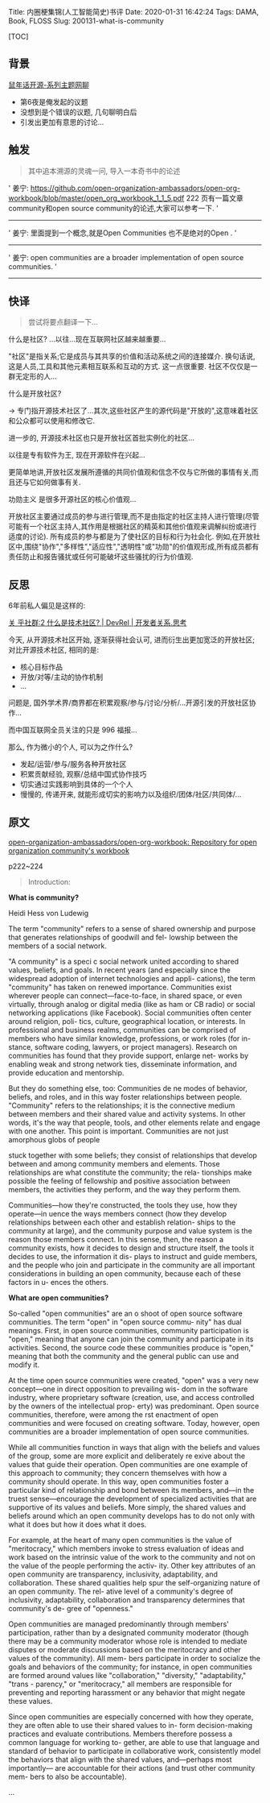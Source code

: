 Title: 内圈梗集锦(人工智能简史)书评
Date: 2020-01-31 16:42:24 
Tags: DAMA, Book, FLOSS
Slug: 200131-what-is-community

[TOC]


## 背景

[鼠年话开源-系列主题网聊](https://shimo.im/docs/KWxwgtpwGQxYv6Gw)

- 第6夜是俺发起的议题
- 没想到是个错误的议题, 几句聊明白后
- 引发出更加有意思的讨论...

## 触发
> 其中追本溯源的灵魂一问, 导入一本奇书中的论述

' 姜宁: https://github.com/open-organization-ambassadors/open-org-workbook/blob/master/open_org_workbook_1_1_5.pdf   222 页有一篇文章 community和open source community的论述,大家可以参考一下.  '

- - - - - - - - - - - - - - -

' 姜宁: 里面提到一个概念,就是Open Communities 也不是绝对的Open .  '

- - - - - - - - - - - - - - -

' 姜宁: open communities are a broader implementation of open source communities. '

- - - - - - - - - - - - - - -


## 快译
> 尝试将要点翻译一下...


什么是社区?
...以往...现在互联网社区越来越重要...
 
 "社区"是指关系;它是成员与其共享的价值和活动系统之间的连接媒介. 换句话说,这是人员,工具和其他元素相互联系和互动的方式. 这一点很重要. 社区不仅仅是一群无定形的人...

什么是开放社区?

-> 专门指开源技术社区了...其次,这些社区产生的源代码是"开放的",这意味着社区和公众都可以使用和修改它. 

进一步的, 开源技术社区也只是开放社区首批实例化的社区...

以往是专有软件为王, 现在开源软件在兴起...

更简单地讲,开放社区发展所遵循的共同价值观和信念不仅与它所做的事情有关,而且还与它如何做事有关. 
    
功勋主义 是很多开源社区的核心价值观...

开放社区主要通过成员的参与进行管理,而不是由指定的社区主持人进行管理(尽管可能有一个社区主持人,其作用是根据社区的精英和其他价值观来调解纠纷或进行适度的讨论). 
所有成员的参与都是为了使社区的目标和行为社会化. 例如,在开放社区中,围绕"协作","多样性","适应性","透明性"或"功勋"的价值观形成,所有成员都有责任防止和报告骚扰或任何可能破坏这些骚扰的行为价值观. 

## 反思
6年前私人偏见是这样的:

[关 乎社群:2 什么是技术社区? | DevRel | 开发者关系.思考](https://devrel.101.camp/2014-02/ac2-tech-community/)


今天, 从开源技术社区开始, 逐渐获得社会认可, 进而衍生出更加宽泛的开放社区;
对比开源技术社区, 相同的是:

- 核心目标作品
- 开放/对等/主动的协作机制
- ...


问题是, 国外学术界/商界都在积累观察/参与/讨论/分析/...开源引发的开放社区协作...

而中国互联网全员关注的只是 996 福报...

那么, 作为微小的个人, 可以为之作什么?

- 发起/运营/参与/服务各种开放社区
- 积累贡献经验, 观察/总结中国式协作技巧
- 切实通过实践影响到具体的一个个人
- 慢慢的, 传递开来, 就能形成切实的影响力以及组织/团体/社区/共同体/...





## 原文

[open-organization-ambassadors/open-org-workbook: Repository for open organization community's workbook](https://github.com/open-organization-ambassadors/open-org-workbook/)

p222~224

> Introduction:

**What is community?**

Heidi Hess von Ludewig

The term "community" refers to a sense of shared ownership and purpose that generates relationships of goodwill and fel- lowship between the members of a social network.

"A community" is a speci c social network united according to shared values, beliefs, and goals. In recent years (and especially since the widespread adoption of internet technologies and appli- cations), the term "community" has taken on renewed importance. Communities exist wherever people can connect—face-to-face, in shared space, or even virtually, through analog or digital media (like as ham or CB radio) or social networking applications (like Facebook). Social communities often center around religion, poli- tics, culture, geographical location, or interests. In professional and business realms, communities can be comprised of members who have similar knowledge, professions, or work roles (for in- stance, software coding, lawyers, or project managers). Research on communities has found that they provide support, enlarge net- works by enabling weak and strong network ties, disseminate information, and provide education and mentorship.

But they do something else, too: Communities de ne modes of behavior, beliefs, and roles, and in this way foster relationships between people. "Community" refers to the relationships; it is the connective medium between members and their shared value and activity systems. In other words, it's the way that people, tools, and other elements relate and engage with one another. This point is important. Communities are not just amorphous globs of people

stuck together with some beliefs; they consist of relationships that develop between and among community members and elements. Those relationships are what constitute the community; the rela- tionships make possible the feeling of fellowship and positive association between members, the activities they perform, and the way they perform them.

Communities—how they're constructed, the tools they use, how they operate—in uence the ways members connect (how they develop relationships between each other and establish relation- ships to the community at large), and the community purpose and value system is the reason those members connect. In this sense, then, the reason a community exists, how it decides to design and structure itself, the tools it decides to use, the information it dis- plays to instruct and guide members, and the people who join and participate in the community are all important considerations in building an open community, because each of these factors in u- ences the others.

**What are open communities?**

So-called "open communities" are an o shoot of open source software communities. The term "open" in "open source commu- nity" has dual meanings. First, in open source communities, community participation is "open," meaning that anyone can join the community and participate in its activities. Second, the source code these communities produce is "open," meaning that both the community and the general public can use and modify it.

At the time open source communities were created, "open" was a very new concept—one in direct opposition to prevailing wis- dom in the software industry, where proprietary software (creation, use, and access controlled by the owners of the intellectual prop- erty) was predominant. Open source communities, therefore, were among the  rst enactment of open communities and were focused on creating software. Today, however, open communities are a broader implementation of open source communities.

While all communities function in ways that align with the beliefs and values of the group, some are more explicit and deliberately re exive about the values that guide their operation. Open communities are one example of this approach to community; they concern themselves with how a community should operate. In this way, open communities foster a particular kind of relationship and bond between its members, and—in the truest sense—encourage the development of specialized activities that are supportive of its values and beliefs. More simply, the shared values and beliefs around which an open community develops has to do not only with what it does but how it does what it does.

For example, at the heart of many open communities is the value of "meritocracy," which members invoke to stress evaluation of ideas and work based on the intrinsic value of the work to the community and not on the value of the people performing the activ- ity. Other key attributes of an open community are transparency, inclusivity, adaptability, and collaboration. These shared qualities help spur the self-organizing nature of an open community. The rel- ative level of a community's degree of inclusivity, adaptability, collaboration and transparency determines that community's de- gree of "openness."

Open communities are managed predominantly through members' participation, rather than by a designated community moderator (though there may be a community moderator whose role is intended to mediate disputes or moderate discussions based on the meritocracy and other values of the community). All mem- bers participate in order to socialize the goals and behaviors of the community; for instance, in open communities are formed around values like "collaboration," "diversity," "adaptability," "trans - parency," or "meritocracy," all members are responsible for preventing and reporting harassment or any behavior that might negate these values.

Since open communities are especially concerned with how they operate, they are often able to use their shared values to in- form decision-making practices and evaluate contributions. Members therefore possess a common language for working to- gether, are able to use that language and standard of behavior to participate in collaborative work, consistently model the behaviors that align with the shared values, and—perhaps most importantly— are accountable for their actions (and trust other community mem- bers to also be accountable).

...
